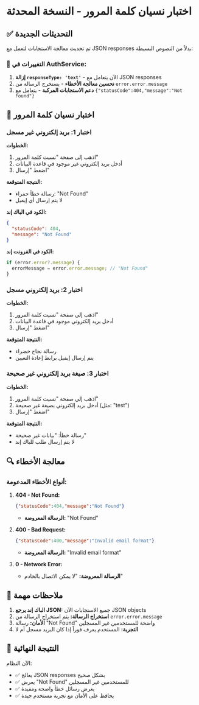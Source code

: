 # اختبار نسيان كلمة المرور - النسخة المحدثة

## ✅ التحديثات الجديدة

تم تحديث معالجة الاستجابات لتعمل مع JSON responses بدلاً من النصوص البسيطة:

### 🔧 التغييرات في AuthService:

1. **إزالة `responseType: 'text'`** - الآن يتعامل مع JSON responses
2. **تحسين معالجة الأخطاء** - يستخرج الرسالة من `error.error.message`
3. **دعم الاستجابات المركبة** - يتعامل مع `{"statusCode":404,"message":"Not Found"}`

## 🧪 اختبار نسيان كلمة المرور

### اختبار 1: بريد إلكتروني غير مسجل

**الخطوات:**
1. اذهب إلى صفحة "نسيت كلمة المرور"
2. أدخل بريد إلكتروني غير موجود في قاعدة البيانات
3. اضغط "إرسال"

**النتيجة المتوقعة:**
- رسالة خطأ حمراء: "Not Found"
- لا يتم إرسال أي إيميل

**الكود في الباك إند:**
```json
{
  "statusCode": 404,
  "message": "Not Found"
}
```

**الكود في الفرونت إند:**
```typescript
if (error.error?.message) {
  errorMessage = error.error.message; // "Not Found"
}
```

### اختبار 2: بريد إلكتروني مسجل

**الخطوات:**
1. اذهب إلى صفحة "نسيت كلمة المرور"
2. أدخل بريد إلكتروني موجود في قاعدة البيانات
3. اضغط "إرسال"

**النتيجة المتوقعة:**
- رسالة نجاح خضراء
- يتم إرسال إيميل برابط إعادة التعيين

### اختبار 3: صيغة بريد إلكتروني غير صحيحة

**الخطوات:**
1. اذهب إلى صفحة "نسيت كلمة المرور"
2. أدخل بريد إلكتروني بصيغة غير صحيحة (مثل: "test")
3. اضغط "إرسال"

**النتيجة المتوقعة:**
- رسالة خطأ: "بيانات غير صحيحة"
- لا يتم إرسال طلب للباك إند

## 🔍 معالجة الأخطاء

### أنواع الأخطاء المدعومة:

1. **404 - Not Found:**
   ```json
   {"statusCode":404,"message":"Not Found"}
   ```
   - **الرسالة المعروضة:** "Not Found"

2. **400 - Bad Request:**
   ```json
   {"statusCode":400,"message":"Invalid email format"}
   ```
   - **الرسالة المعروضة:** "Invalid email format"

3. **0 - Network Error:**
   - **الرسالة المعروضة:** "لا يمكن الاتصال بالخادم"

## 📝 ملاحظات مهمة

1. **الباك إند يرجع JSON:** جميع الاستجابات الآن JSON objects
2. **استخراج الرسالة:** يتم استخراج الرسالة من `error.error.message`
3. **الأمان:** رسالة "Not Found" واضحة للمستخدمين غير المسجلين
4. **التجربة:** المستخدم يعرف فوراً إذا كان البريد مسجل أم لا

## 🚀 النتيجة النهائية

الآن النظام:
- ✅ يعالج JSON responses بشكل صحيح
- ✅ يعرض "Not Found" للمستخدمين غير المسجلين
- ✅ يعرض رسائل خطأ واضحة ومفيدة
- ✅ يحافظ على الأمان مع تجربة مستخدم جيدة 